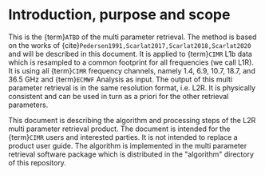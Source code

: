 # Introduction, purpose and scope

This is the {term}`ATBD` of the multi parameter retrieval. The method is based
on the works of {cite}`Pedersen1991,Scarlat2017,Scarlat2018,Scarlat2020` and
will be described in this document. It is applied to {term}`CIMR` L1b data which
is resampled to a common footprint for all frequencies (we call L1R). It is
using all {term}`CIMR` frequency channels, namely 1.4, 6.9, 10.7, 18.7, and 36.5
GHz and {term}`ECMWF` Analysis as input. The output of this multi parameter
retrieval is in the same resolution format, i.e. L2R. It is physically
consistent and can be used in turn as a priori for the other retrieval
parameters. 

This document is describing the algorithm and processing steps of the L2R multi
parameter retrieval product. The document is intended for the {term}`CIMR` users and
interested parties. It is not intended to replace a product user guide. The
algorithm is implemented in the multi parameter retrieval software package which
is distributed in the "algorithm" directory of this repository.
